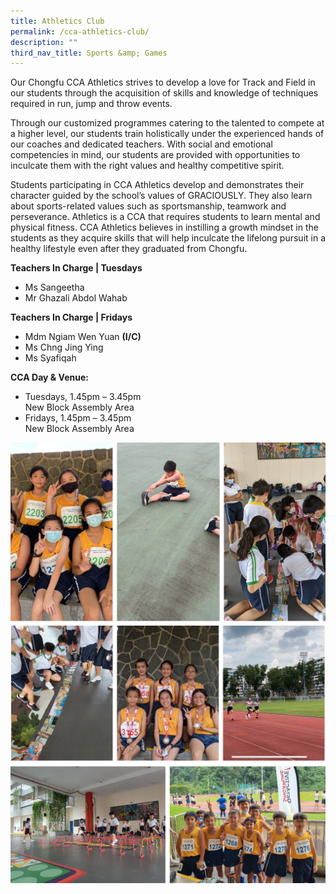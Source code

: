 ```yaml
---
title: Athletics Club
permalink: /cca-athletics-club/
description: ""
third_nav_title: Sports &amp; Games
---
```

Our Chongfu CCA Athletics strives to develop a love for Track and Field in our students through the acquisition of skills and knowledge of techniques required in run, jump and throw events.

Through our customized programmes catering to the talented to compete at a higher level, our students train holistically under the experienced hands of our coaches and dedicated teachers. With social and emotional competencies in mind, our students are provided with opportunities to inculcate them with the right values and healthy competitive spirit.

Students participating in CCA Athletics develop and demonstrates their character guided by the school’s values of GRACIOUSLY. They also learn about sports-related values such as sportsmanship, teamwork and perseverance. Athletics is a CCA that requires students to learn mental and physical fitness. CCA Athletics believes in instilling a growth mindset in the students as they acquire skills that will help inculcate the lifelong pursuit in a healthy lifestyle even after they graduated from Chongfu.

**Teachers In Charge | Tuesdays**

<ul>
<li> Ms Sangeetha </li>
<li> Mr Ghazali Abdol Wahab </li>
</ul>

**Teachers In Charge | Fridays**

<ul>
<li> Mdm Ngiam Wen Yuan <b>(I/C)</b></li>
<li> Ms Chng Jing Ying  </li>
<li> Ms Syafiqah </li>
</ul>

**CCA Day &amp; Venue:**

<ul>
<li>Tuesdays, 1.45pm – 3.45pm <br> New Block Assembly Area </li>
<li>Fridays, 1.45pm – 3.45pm <br> New Block Assembly Area </li>
</ul>


![](/images/Athletics%201.png)
![](/images/Athletics%202.png)
![](/images/Athletics%203.png)